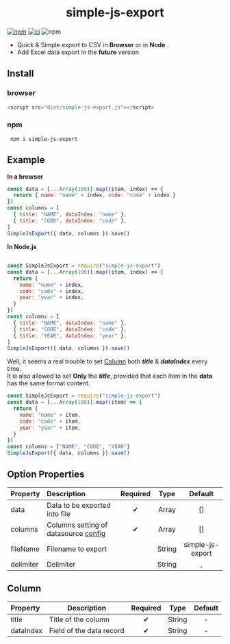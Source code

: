 # <div style="text-align:center;">simple-js-export</div>

[![npm](https://img.shields.io/npm/v/simple-js-export)](https://www.npmjs.com/package/simple-js-export)
[![ci](https://github.com/sanjayheaven/simple-js-export/actions/workflows/ci.yaml/badge.svg)](https://github.com/sanjayheaven/simple-js-export/actions/workflows/ci.yaml)
![npm](https://img.shields.io/npm/dw/simple-js-export)

- Quick & Simple export to CSV in **Browser** or in **Node** .
- Add Excel data export in the **future** version

## Install

### browser

```js
<script src="dist/simple-js-export.js"></script>
```

### npm

```shell
 npm i simple-js-export
```

###

## Example

**In a browser**

```js
const data = [...Array(100)].map((item, index) => {
  return { name: "name" + index, code: "code" + index }
})
const columns = [
  { title: "NAME", dataIndex: "name" },
  { title: "CODE", dataIndex: "code" },
]
SimpleJsExport({ data, columns }).save()
```

**In Node.js**

##

```js
const SimpleJsExport = require("simple-js-export")
const data = [...Array(100)].map((item, index) => {
  return {
    name: "name" + index,
    code: "code" + index,
    year: "year" + index,
  }
})
const columns = [
  { title: "NAME", dataIndex: "name" },
  { title: "CODE", dataIndex: "code" },
  { title: "YEAR", dataIndex: "year" },
]
SimpleJsExport({ data, columns }).save()
```

Well, it seems a real trouble to set [Column](#Column) both **_title_** & **_dataIndex_** every time.  
It is also allowed to set **Only** the **_title_**, provided that each item in the **data** has the same format content.

```js
const SimpleJsExport = require("simple-js-export")
const data = [...Array(100)].map((item) => {
  return {
    name: "name" + item,
    code: "code" + item,
    year: "year" + item,
  }
})
const columns = ["NAME", "CODE", "YEAR"]
SimpleJsExport({ data, columns }).save()
```

## Option Properties

| Property  | Description                                     | Required |  Type  |     Default      |
| :-------- | :---------------------------------------------- | :------: | :----: | :--------------: |
| data      | Data to be exported into file                   |    ✔     | Array  |        []        |
| columns   | Columns setting of datasource [config](#Column) |    ✔     | Array  |        []        |
| fileName  | Filename to export                              |          | String | simple-js-export |
| delimiter | Delimiter                                       |          | String |        ,         |

## Column

| Property  | Description              | Required | Type   | Default |
| :-------- | ------------------------ | :------: | ------ | :-----: |
| title     | Title of the column      |    ✔     | String |    -    |
| dataIndex | Field of the data record |    ✔     | String |    -    |
